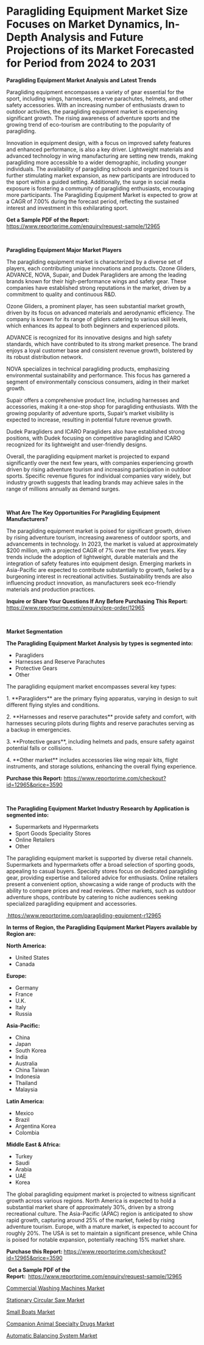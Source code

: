 <p><h1>Paragliding Equipment Market Size Focuses on Market Dynamics, In-Depth Analysis and Future Projections of its Market Forecasted for Period from 2024 to 2031</h1></p><p><strong>Paragliding Equipment Market Analysis and Latest Trends</strong></p>
<p><p>Paragliding equipment encompasses a variety of gear essential for the sport, including wings, harnesses, reserve parachutes, helmets, and other safety accessories. With an increasing number of enthusiasts drawn to outdoor activities, the paragliding equipment market is experiencing significant growth. The rising awareness of adventure sports and the growing trend of eco-tourism are contributing to the popularity of paragliding. </p><p>Innovation in equipment design, with a focus on improved safety features and enhanced performance, is also a key driver. Lightweight materials and advanced technology in wing manufacturing are setting new trends, making paragliding more accessible to a wider demographic, including younger individuals. The availability of paragliding schools and organized tours is further stimulating market expansion, as new participants are introduced to the sport within a guided setting. Additionally, the surge in social media exposure is fostering a community of paragliding enthusiasts, encouraging more participants. The Paragliding Equipment Market is expected to grow at a CAGR of 7.00% during the forecast period, reflecting the sustained interest and investment in this exhilarating sport.</p></p>
<p><strong>Get a Sample PDF of the Report:&nbsp;</strong> <a href="https://www.reportprime.com/enquiry/request-sample/12965">https://www.reportprime.com/enquiry/request-sample/12965</a></p>
<p>&nbsp;</p>
<p><strong>Paragliding Equipment Major Market Players</strong></p>
<p><p>The paragliding equipment market is characterized by a diverse set of players, each contributing unique innovations and products. Ozone Gliders, ADVANCE, NOVA, Supair, and Dudek Paragliders are among the leading brands known for their high-performance wings and safety gear. These companies have established strong reputations in the market, driven by a commitment to quality and continuous R&D.</p><p>Ozone Gliders, a prominent player, has seen substantial market growth, driven by its focus on advanced materials and aerodynamic efficiency. The company is known for its range of gliders catering to various skill levels, which enhances its appeal to both beginners and experienced pilots. </p><p>ADVANCE is recognized for its innovative designs and high safety standards, which have contributed to its strong market presence. The brand enjoys a loyal customer base and consistent revenue growth, bolstered by its robust distribution network.</p><p>NOVA specializes in technical paragliding products, emphasizing environmental sustainability and performance. This focus has garnered a segment of environmentally conscious consumers, aiding in their market growth.</p><p>Supair offers a comprehensive product line, including harnesses and accessories, making it a one-stop shop for paragliding enthusiasts. With the growing popularity of adventure sports, Supair’s market visibility is expected to increase, resulting in potential future revenue growth.</p><p>Dudek Paragliders and ICARO Paragliders also have established strong positions, with Dudek focusing on competitive paragliding and ICARO recognized for its lightweight and user-friendly designs.</p><p>Overall, the paragliding equipment market is projected to expand significantly over the next few years, with companies experiencing growth driven by rising adventure tourism and increasing participation in outdoor sports. Specific revenue figures for individual companies vary widely, but industry growth suggests that leading brands may achieve sales in the range of millions annually as demand surges.</p></p>
<p>&nbsp;</p>
<p><strong>What Are The Key Opportunities For Paragliding Equipment Manufacturers?</strong></p>
<p><p>The paragliding equipment market is poised for significant growth, driven by rising adventure tourism, increasing awareness of outdoor sports, and advancements in technology. In 2023, the market is valued at approximately $200 million, with a projected CAGR of 7% over the next five years. Key trends include the adoption of lightweight, durable materials and the integration of safety features into equipment design. Emerging markets in Asia-Pacific are expected to contribute substantially to growth, fueled by a burgeoning interest in recreational activities. Sustainability trends are also influencing product innovation, as manufacturers seek eco-friendly materials and production practices.</p></p>
<p><strong>Inquire or Share Your Questions If Any Before Purchasing This Report:</strong> <a href="https://www.reportprime.com/enquiry/pre-order/12965">https://www.reportprime.com/enquiry/pre-order/12965</a></p>
<p>&nbsp;</p>
<p><strong>Market Segmentation</strong></p>
<p><strong>The Paragliding Equipment Market Analysis by types is segmented into:</strong></p>
<p><ul><li>Paragliders</li><li>Harnesses and Reserve Parachutes</li><li>Protective Gears</li><li>Other</li></ul></p>
<p><p>The paragliding equipment market encompasses several key types: </p><p>1. **Paragliders** are the primary flying apparatus, varying in design to suit different flying styles and conditions. </p><p>2. **Harnesses and reserve parachutes** provide safety and comfort, with harnesses securing pilots during flights and reserve parachutes serving as a backup in emergencies. </p><p>3. **Protective gears**, including helmets and pads, ensure safety against potential falls or collisions. </p><p>4. **Other market** includes accessories like wing repair kits, flight instruments, and storage solutions, enhancing the overall flying experience.</p></p>
<p><strong>Purchase this Report:&nbsp;</strong><a href="https://www.reportprime.com/checkout?id=12965&price=3590">https://www.reportprime.com/checkout?id=12965&price=3590</a></p>
<p>&nbsp;</p>
<p><strong>The Paragliding Equipment Market Industry Research by Application is segmented into:</strong></p>
<p><ul><li>Supermarkets and Hypermarkets</li><li>Sport Goods Speciality Stores</li><li>Online Retailers</li><li>Other</li></ul></p>
<p><p>The paragliding equipment market is supported by diverse retail channels. Supermarkets and hypermarkets offer a broad selection of sporting goods, appealing to casual buyers. Specialty stores focus on dedicated paragliding gear, providing expertise and tailored advice for enthusiasts. Online retailers present a convenient option, showcasing a wide range of products with the ability to compare prices and read reviews. Other markets, such as outdoor adventure shops, contribute by catering to niche audiences seeking specialized paragliding equipment and accessories.</p></p>
<p><a href="https://www.reportprime.com/paragliding-equipment-r12965">&nbsp;https://www.reportprime.com/paragliding-equipment-r12965</a></p>
<p><strong>In terms of Region, the Paragliding Equipment Market Players available by Region are:</strong></p>
<p>
    <p> <strong> North America: </strong>
        <ul>
            <li>United States</li>
            <li>Canada</li>
        </ul>
        </p> 
    <p> <strong> Europe: </strong>
        <ul>
            <li>Germany</li>
            <li>France</li>
            <li>U.K.</li>
            <li>Italy</li>
            <li>Russia</li>
        </ul>
        </p> 
    <p> <strong> Asia-Pacific: </strong>
        <ul>
            <li>China</li>
            <li>Japan</li>
            <li>South Korea</li>
            <li>India</li>
            <li>Australia</li>
            <li>China Taiwan</li>
            <li>Indonesia</li>
            <li>Thailand</li>
            <li>Malaysia</li>
        </ul>
        </p> 
    <p> <strong> Latin America: </strong>
        <ul>
            <li>Mexico</li>
            <li>Brazil</li>
            <li>Argentina Korea</li>
            <li>Colombia</li>
        </ul>
        </p> 
    <p> <strong> Middle East & Africa: </strong>
        <ul>
            <li>Turkey</li>
            <li>Saudi</li>
            <li>Arabia</li>
            <li>UAE</li>
            <li>Korea</li>
        </ul>
    </p>
    </p>
<p><p>The global paragliding equipment market is projected to witness significant growth across various regions. North America is expected to hold a substantial market share of approximately 30%, driven by a strong recreational culture. The Asia-Pacific (APAC) region is anticipated to show rapid growth, capturing around 25% of the market, fueled by rising adventure tourism. Europe, with a mature market, is expected to account for roughly 20%. The USA is set to maintain a significant presence, while China is poised for notable expansion, potentially reaching 15% market share.</p></p>
<p><strong>Purchase this Report: </strong><a href="https://www.reportprime.com/checkout?id=12965&price=3590">https://www.reportprime.com/checkout?id=12965&price=3590</a></p>
<p>&nbsp;<strong>Get a Sample PDF of the Report:&nbsp;&nbsp;</strong><a href="https://www.reportprime.com/enquiry/request-sample/12965">https://www.reportprime.com/enquiry/request-sample/12965</a></p>
<p><strong></strong></p>
<p><p><a href="https://www.linkedin.com/pulse/global-perspectives-commercial-washing-machines-market-ardrc?trackingId=rTvMSbbKRXKzIHc4aaABnQ%3D%3D">Commercial Washing Machines Market</a></p><p><a href="https://issuu.com/reportprime-2/docs/stationary-circular-saw-market-size_a0419aa3217e3a">Stationary Circular Saw Market</a></p><p><a href="https://medium.com/@kaylagreenj1521/unlocking-growth-potential-market-strategic-analysis-of-small-boats-market-forecasted-for-period-0abdaa585c30">Small Boats Market</a></p><p><a href="https://www.linkedin.com/pulse/global-perspectives-companion-animal-specialty-drugs-obj5e?trackingId=dXmydq5dRkOyaCJ%2Bpfa8Mw%3D%3D">Companion Animal Specialty Drugs Market</a></p><p><a href="https://medium.com/@mdalsohelmia44/evaluating-global-automatic-balancing-system-market-trends-and-growth-opportunities-by-region-type-1f83ef307884">Automatic Balancing System Market</a></p></p>